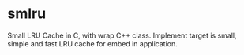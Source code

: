 smlru
=====

Small LRU Cache in C, with wrap C++ class.
Implement target is small, simple and fast LRU cache for embed in application.
